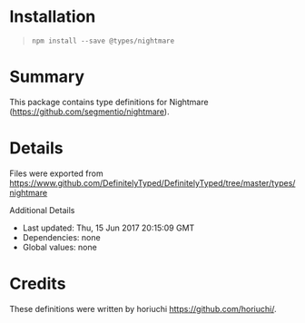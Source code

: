 # Installation
> `npm install --save @types/nightmare`

# Summary
This package contains type definitions for Nightmare (https://github.com/segmentio/nightmare).

# Details
Files were exported from https://www.github.com/DefinitelyTyped/DefinitelyTyped/tree/master/types/nightmare

Additional Details
 * Last updated: Thu, 15 Jun 2017 20:15:09 GMT
 * Dependencies: none
 * Global values: none

# Credits
These definitions were written by horiuchi <https://github.com/horiuchi/>.

